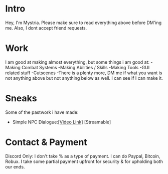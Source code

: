 # Intro
Hey, I'm Mystria. Please make sure to read everything above before DM'ing me. Also, I dont accept friend requests.

# Work
I am good at making almost everything, but some things i am good at:
-Making Combat Systems
-Making Abilities / Skills
-Making Tools
-GUI related stuff
-Cutscenes
-There is a plenty more, DM me if what you want is not anything above but not anything below as well. I can see if I can make it.

# Sneaks
Some of the pastwork i have made:
- Simple NPC Dialogue:[[Video Link]](https://streamable.com/coihxo) [Streamable]

# Contact & Payment
Discord Only:
I don't take % as a type of payment.
I can do Paypal, Bitcoin, Robux.
I take some partial payment upfront for security & for upholding both our ends.
